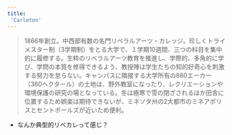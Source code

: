 ```yaml
---
title:
 'Carleton'
---
```


> 1866年創立。中西部有数の名門リベラルアーツ・カレッジ。珍しくトライメスター制（3学期制）をとる大学で、１学期10週間、三つの科目を集中的に履修する。生粋のリベラルアーツ教育を推進し、学際的、多角的に学び、学問の本質を修得できるよう、教授陣は学生たちの知的好奇心を刺激する努力を怠らない。キャンパスに隣接する大学所有の880エーカー（360ヘクタール）の土地は、野外教室になったり、レクリエーションや環境保護の研究の場となっている。冬は極寒で雪の閉ざされるほか田舎に位置するため娯楽は期待できないが、ミネソタ州の2大都市のミネアポリスとセントポールズが近いため便利。
- なんか典型的リベカレって感じ？


